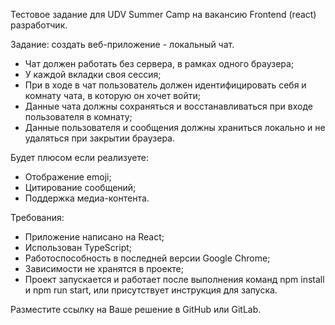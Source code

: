 Тестовое задание для UDV Summer Camp на вакансию Frontend (react) разработчик.

 Задание: создать веб-приложение - локальный чат.
- Чат должен работать без сервера, в рамках одного браузера;
- У каждой вкладки своя сессия;
- При в ходе в чат пользователь должен идентифицировать себя и комнату чата, в которую он хочет войти;
- Данные чата должны сохраняться и восстанавливаться при входе пользователя в комнату;
- Данные пользователя и сообщения должны храниться локально и не удаляться при закрытии браузера.

Будет плюсом если реализуете:
- Отображение emoji;
- Цитирование сообщений;
- Поддержка медиа-контента.

Требования:
- Приложение написано на React;
- Использован TypeScript;
- Работоспособность в последней версии Google Chrome;
- Зависимости не хранятся в проекте;
- Проект запускается и работает после выполнения команд npm install и npm run start, или присутствует инструкция для запуска.

Разместите ссылку на Ваше решение в GitHub или GitLab.

 